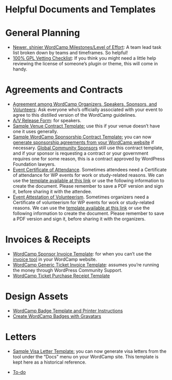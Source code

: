 # Helpful Documents and Templates

# General Planning

*   [Newer, shinier WordCamp Milestones/Level of Effort](https://docs.google.com/spreadsheets/d/1780h9E5srRKGVAP0ppYhUARqY6ln787M1mcEiIQw8i0/edit#gid=0): A team lead task list broken down by teams and timeframes. So helpful!
*   [100% GPL Vetting Checklist](https://make.wordpress.org/community/handbook/wordcamp-organizer-handbook/first-steps/helpful-documents-and-templates/100-gpl-vetting-checklist/): If you think you might need a little help reviewing the license of someone’s plugin or theme, this will come in handy.

# Agreements and Contracts

*   [Agreement among WordCamp Organizers, Speakers, Sponsors, and Volunteers](https://make.wordpress.org/community/handbook/wordcamp-organizer/first-steps/helpful-documents-and-templates/agreement-among-wordcamp-organizers-speakers-sponsors-and-volunteers/): Ask everyone who’s officially associated with your event to agree to this distilled version of the WordCamp guidelines.
*   [A/V Release Form](https://make.wordpress.org/community/handbook/wordcamp-organizer/planning-details/speakers/av-release-form/): for speakers.
*   [Sample Venue Contract Template:](https://make.wordpress.org/community/handbook/wordcamp-organizer-handbook/first-steps/helpful-documents-and-templates/simple-venue-agreement-template/) use this if your venue doesn’t have one it uses generally.
*   [Sample WordCamp Sponsorship Contract Template:](https://make.wordpress.org/community/files/2017/08/2017-WordCamp-Sponsorship-Agreement.pdf) you can now [generate sponsorship agreements from your WordCamp website](https://make.wordpress.org/community/handbook/wordcamp-organizer/first-steps/helpful-documents-and-templates/agreement-among-wordcamp-organizers-speakers-sponsors-and-volunteers/sponsor-agreements/) if necessary. [Global Community Sponsors](https://make.wordpress.org/community/handbook/wordcamp-organizer-handbook/planning-details/fundraising/global-community-sponsorship-for-event-organizers/) still use this contract template, and if your sponsor is requesting a contract or your government requires one for some reason, this is a contract approved by WordPress Foundation lawyers.
*   [Event Certificate of Attendance](https://docs.google.com/document/d/1M-_UOWV6JMT07StdqyCJzjym0zrLIzRON9vmuOxYz2g/edit?usp=sharing). Sometimes attendees need a Certificate of attendance for WP events for work or study-related reasons. We can use the [template available at this link](https://href.li/?https://docs.google.com/document/d/1M-_UOWV6JMT07StdqyCJzjym0zrLIzRON9vmuOxYz2g/edit?usp=sharing) or use the following information to create the document. Please remember to save a PDF version and sign it, before sharing it with the attendee.
*   [Event Attestation of Volunteerism](https://docs.google.com/document/d/1W88fUKQOV5IoDfnIJVLllxnqelwuxhSOoK1wWPaeU0w/edit?usp=sharing). Sometimes organizers need a Certificate of volunteerism for WP events for work or study-related reasons. We can use the [template available at this link](https://docs.google.com/document/d/1W88fUKQOV5IoDfnIJVLllxnqelwuxhSOoK1wWPaeU0w/edit?usp=sharing) or use the following information to create the document. Please remember to save a PDF version and sign it, before sharing it with the organizers.

# Invoices & Receipts

*   [WordCamp Sponsor Invoice Template](https://docs.google.com/document/d/1jtub5bLNvYzREmVTHa_VMGfQ-kDINQ4xGRKkLQUlFak/edit?usp=sharing): for when you can’t use the [invoice tool](https://make.wordpress.org/community/handbook/wordcamp-organizer/first-steps/budget-and-finances/creating-sponsor-invoices/) in your WordCamp website.
*   [WordCamp Generic Ticket Invoice Template](https://docs.google.com/document/d/13l65lySeZXTtmvtOgZ_EPsICxd5xN6C3zCgeQauo6uY/edit?usp=sharing): assumes you’re running the money through WordPress Community Support.
*   [WordCamp Ticket Purchase Receipt Template](https://docs.google.com/document/d/18AJTBc_j4ZmzUj703yBYe-N_a2ThjYjdEDy6xMpUMes/edit?usp=sharing)

# Design Assets

*   [WordCamp Badge Template and Printer Instructions](https://make.wordpress.org/community/handbook/wordcamp-organizer-handbook/planning-details/wordcamp-name-badge-templates/)
*   [Create WordCamp Badges with Gravatars](https://make.wordpress.org/community/handbook/wordcamp-organizer-handbook/first-steps/helpful-documents-and-templates/create-wordcamp-badges-with-gravatars/)

# Letters

*   [Sample Visa Letter Template:](https://docs.google.com/document/d/18prEfUYWqK2rP6gaI3GUK5znGfk8yZJs6l_2Di5rBWI/edit?usp=sharing) you can now generate visa letters from the tool under the “Docs” menu on your WordCamp site. This template is kept here as a historical reference.

*   [To-do](# "To-do")